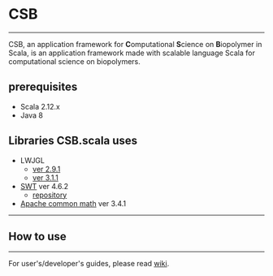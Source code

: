 # CSB
----------------------------------  

CSB, an application framework for **C**omputational **S**cience on **B**iopolymer in Scala, is an application framework made with scalable language Scala for computational science on biopolymers.


## prerequisites

- Scala 2.12.x
- Java 8

## Libraries CSB.scala uses

  -  LWJGL
      * [ver 2.9.1](https://sourceforge.net/projects/java-game-lib/files/Official%20Releases/LWJGL%202.9.1/)  
      * [ver 3.1.1](https://www.lwjgl.org/)  
  -  [SWT](https://www.eclipse.org/swt/) ver 4.6.2
        * [repository](http://archive.eclipse.org/eclipse/downloads/drops4/R-4.6.2-201611241400/)  
  -  [Apache common math](http://commons.apache.org/proper/commons-math/download_math.cgi) ver 3.4.1



---
## How to use
---

 For user's/developer's guides, please read [wiki](https://github.com/irisa-lab/CSB/wiki).
